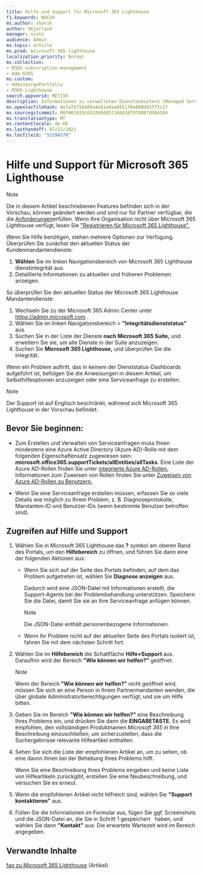 ```yaml
---
title: Hilfe und Support für Microsoft 365 Lighthouse
f1.keywords: NOCSH
ms.author: sharik
author: SKjerland
manager: scotv
audience: Admin
ms.topic: article
ms.prod: microsoft-365-lighthouse
localization_priority: Normal
ms.collection:
- M365-subscription-management
- Adm_O365
ms.custom:
- AdminSurgePortfolio
- M365-Lighthouse
search.appverid: MET150
description: Informationen zu verwalteten Dienstanbietern (Managed Service Providers, MSPs), die Microsoft 365 Lighthouse verwenden, erfahren Sie, wie Sie Hilfe und Support erhalten.
ms.openlocfilehash: 6efa7475b409a4e81e4aa8551f0e899d95ff5c27
ms.sourcegitcommit: 00f001019c653269d85718d410f970887d904304
ms.translationtype: MT
ms.contentlocale: de-DE
ms.lasthandoff: 07/12/2021
ms.locfileid: "53394570"
---
```

# <a name="get-help-and-support-for-microsoft-365-lighthouse"></a>Hilfe und Support für Microsoft 365 Lighthouse 

> [!NOTE]
> Die in diesem Artikel beschriebenen Features befinden sich in der Vorschau, können geändert werden und sind nur für Partner verfügbar, die die [Anforderungen](m365-lighthouse-requirements.md)erfüllen. Wenn Ihre Organisation nicht über Microsoft 365 Lighthouse verfügt, lesen Sie ["Registrieren für Microsoft 365 Lighthouse".](m365-lighthouse-sign-up.md)

Wenn Sie Hilfe benötigen, stehen mehrere Optionen zur Verfügung. Überprüfen Sie zunächst den aktuellen Status der Kundenmandantendienste:

1. **Wählen** Sie im linken Navigationsbereich von Microsoft 365 Lighthouse dienstintegrität aus.
2. Detaillierte Informationen zu aktuellen und früheren Problemen anzeigen.

So überprüfen Sie den aktuellen Status der Microsoft 365 Lighthouse Mandantendienste:

1. Wechseln Sie zu der Microsoft 365 Admin Center unter <a href="https://go.microsoft.com/fwlink/p/?linkid=2024339" target="_blank">https://admin.microsoft.com</a> .
2. Wählen Sie im linken Navigationsbereich  >  **"Integritätsdienststatus"** aus.
3. Suchen Sie in der Liste der Dienste **nach Microsoft 365 Suite,** und erweitern Sie sie, um alle Dienste in der Suite anzuzeigen.
4. Suchen Sie **Microsoft 365 Lighthouse,** und überprüfen Sie die Integrität.

Wenn ein Problem auftritt, das in keinem der Dienststatus-Dashboards aufgeführt ist, befolgen Sie die Anweisungen in diesem Artikel, um Selbsthilfeoptionen anzuzeigen oder eine Serviceanfrage zu erstellen.

> [!NOTE]
> Der Support ist auf Englisch beschränkt, während sich Microsoft 365 Lighthouse in der Vorschau befindet.

## <a name="before-you-begin"></a>Bevor Sie beginnen:

- Zum Erstellen und Verwalten von Serviceanfragen muss Ihnen mindestens eine Azure Active Directory (Azure AD)-Rolle mit dem folgenden Eigenschaftensatz zugewiesen sein: **microsoft.office365.supportTickets/allEntities/allTasks**. Eine Liste der Azure AD-Rollen finden Sie unter [integrierte Azure AD-Rollen.](/azure/active-directory/roles/permissions-reference) Informationen zum Zuweisen von Rollen finden Sie unter [Zuweisen von Azure AD-Rollen zu Benutzern.](/azure/active-directory/roles/manage-roles-portal)

- Wenn Sie eine Serviceanfrage erstellen müssen, erfassen Sie so viele Details wie möglich zu Ihrem Problem, z. B. Diagnoseprotokolle, Mandanten-ID und Benutzer-IDs (wenn bestimmte Benutzer betroffen sind).

## <a name="access-help-and-support"></a>Zugreifen auf Hilfe und Support

1.  Wählen Sie in Microsoft 365 Lighthouse das **?** symbol am oberen Rand des Portals, um den **Hilfebereich** zu öffnen, und führen Sie dann eine der folgenden Aktionen aus:
    
    -  Wenn Sie sich auf der Seite des Portals befinden, auf dem das Problem aufgetreten ist, wählen Sie **Diagnose anzeigen** aus.

        Dadurch wird eine JSON-Datei mit Informationen erstellt, die Support-Agents bei der Problembehandlung unterstützen. Speichern Sie die Datei, damit Sie sie an Ihre Serviceanfrage anfügen können.

        > [!NOTE]
        > Die JSON-Datei enthält personenbezogene Informationen.

    -  Wenn Ihr Problem nicht auf der aktuellen Seite des Portals isoliert ist, fahren Sie mit dem nächsten Schritt fort.

2.  Wählen Sie im **Hilfebereich** die Schaltfläche **Hilfe+Support** aus. Daraufhin wird der Bereich **"Wie können wir helfen?"** geöffnet.

    > [!NOTE]
    > Wenn der Bereich **"Wie können wir helfen?"** nicht geöffnet wird, müssen Sie sich an eine Person in Ihrem Partnermandanten wenden, die über globale Administratorberechtigungen verfügt, und sie um Hilfe bitten.

3.  Geben Sie im Bereich **"Wie können wir helfen?"** eine Beschreibung Ihres Problems ein, und drücken Sie dann die **EINGABETASTE.** Es wird empfohlen, den vollständigen Produktnamen *Microsoft 365 in* Ihre Beschreibung einzuschließen, um sicherzustellen, dass die Suchergebnisse relevante Hilfeartikel enthalten.

4.  Sehen Sie sich die Liste der empfohlenen Artikel an, um zu sehen, ob eine davon ihnen bei der Behebung Ihres Problems hilft.

    Wenn Sie eine Beschreibung Ihres Problems eingeben und keine Liste von Hilfeartikeln zurückgibt, erstellen Sie eine Neubeschreibung, und versuchen Sie es erneut.

5.  Wenn die empfohlenen Artikel nicht hilfreich sind, wählen Sie **"Support kontaktieren"** aus.

6.  Füllen Sie die Informationen im Formular aus, fügen Sie ggf. Screenshots und die JSON-Datei an, die Sie in Schritt 1 gespeichert &nbsp; haben, und wählen Sie dann **"Kontakt"** aus. Die erwartete Wartezeit wird im Bereich angegeben.

## <a name="related-content"></a>Verwandte Inhalte

[faq zu Microsoft 365 Lighthouse](m365-lighthouse-faq.yml) (Artikel)
